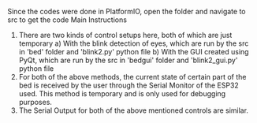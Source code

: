 Since the codes were done in PlatformIO, open the folder and navigate to src to get the code
Main Instructions
1. There are two kinds of control setups here, both of which are just temporary
    a) With the blink detection of eyes, which are run by the src in 'bed' folder and 'blink2.py' python file
    b) With the GUI created using PyQt, which are run by the src in 'bedgui' folder and 'blink2_gui.py' python file
2. For both of the above methods, the current state of certain part of the bed is received by the user through the Serial Monitor of the ESP32 used. This method is temporary and is only used for debugging purposes.  
3. The Serial Output for both of the above mentioned controls are similar.

